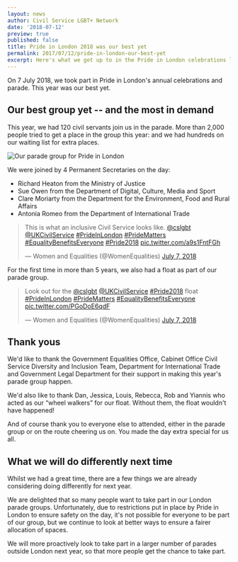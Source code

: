 ```yaml
---
layout: news
author: Civil Service LGBT+ Network
date: '2018-07-12'
preview: true
published: false
title: Pride in London 2018 was our best yet
permalink: 2017/07/12/pride-in-london-our-best-yet
excerpt: Here's what we got up to in the Pride in London celebrations last weekend.
---
```

On 7 July 2018, we took part in Pride in London's annual celebrations and parade. This year was our best yet. 

## Our best group yet -- and the most in demand

This year, we had 120 civil servants join us in the parade. More than 2,000 people tried to get a place in the group this year: and we had hundreds on our waiting list for extra places. 

![Our parade group for Pride in London]({{site.baseurl}}/assets/whole-group-pride-in-london.jpg)

We were joined by 4 Permanent Secretaries on the day: 

- Richard Heaton from the Ministry of Justice
- Sue Owen from the Department of Digital, Culture, Media and Sport
- Clare Moriarty from the Department for the Environment, Food and Rural Affairs
- Antonia Romeo from the Department of International Trade

<blockquote class="twitter-tweet" data-lang="en"><p lang="en" dir="ltr">This is what an inclusive Civil Service looks like. <a href="https://twitter.com/cslgbt?ref_src=twsrc%5Etfw">@cslgbt</a> <a href="https://twitter.com/UKCivilService?ref_src=twsrc%5Etfw">@UKCivilService</a> <a href="https://twitter.com/hashtag/PrideInLondon?src=hash&amp;ref_src=twsrc%5Etfw">#PrideInLondon</a> <a href="https://twitter.com/hashtag/PrideMatters?src=hash&amp;ref_src=twsrc%5Etfw">#PrideMatters</a> <a href="https://twitter.com/hashtag/EqualityBenefitsEveryone?src=hash&amp;ref_src=twsrc%5Etfw">#EqualityBenefitsEveryone</a> <a href="https://twitter.com/hashtag/Pride2018?src=hash&amp;ref_src=twsrc%5Etfw">#Pride2018</a> <a href="https://t.co/a9s1FntFGh">pic.twitter.com/a9s1FntFGh</a></p>&mdash; Women and Equalities (@WomenEqualities) <a href="https://twitter.com/WomenEqualities/status/1015652218870161409?ref_src=twsrc%5Etfw">July 7, 2018</a></blockquote> <script async src="https://platform.twitter.com/widgets.js" charset="utf-8"></script> 

For the first time in more than 5 years, we also had a float as part of our parade group. 

<blockquote class="twitter-tweet" data-lang="en"><p lang="en" dir="ltr">Look out for the <a href="https://twitter.com/cslgbt?ref_src=twsrc%5Etfw">@cslgbt</a> <a href="https://twitter.com/UKCivilService?ref_src=twsrc%5Etfw">@UKCivilService</a> <a href="https://twitter.com/hashtag/Pride2018?src=hash&amp;ref_src=twsrc%5Etfw">#Pride2018</a> float <a href="https://twitter.com/hashtag/PrideInLondon?src=hash&amp;ref_src=twsrc%5Etfw">#PrideInLondon</a> <a href="https://twitter.com/hashtag/PrideMatters?src=hash&amp;ref_src=twsrc%5Etfw">#PrideMatters</a> <a href="https://twitter.com/hashtag/EqualityBenefitsEveryone?src=hash&amp;ref_src=twsrc%5Etfw">#EqualityBenefitsEveryone</a> <a href="https://t.co/PGoDoE6qdF">pic.twitter.com/PGoDoE6qdF</a></p>&mdash; Women and Equalities (@WomenEqualities) <a href="https://twitter.com/WomenEqualities/status/1015589146939875328?ref_src=twsrc%5Etfw">July 7, 2018</a></blockquote> <script async src="https://platform.twitter.com/widgets.js" charset="utf-8"></script> 



## Thank yous

We'd like to thank the Government Equalities Office, Cabinet Office Civil Service Diversity and Inclusion Team, Department for International Trade and Government Legal Department for their support in making this year's parade group happen. 

We'd also like to thank Dan, Jessica, Louis, Rebecca, Rob and Yiannis who acted as our “wheel walkers” for our float. Without them, the float wouldn't have happened! 

And of course thank you to everyone else to attended, either in the parade group or on the route cheering us on. You made the day extra special for us all.

## What we will do differently next time 

Whilst we had a great time, there are a few things we are already considering doing differently for next year.

We are delighted that so many people want to take part in our London parade groups. Unfortunately, due to restrictions put in place by Pride in London to ensure safety on the day, it's not possible for everyone to be part of our group, but we continue to look at better ways to ensure a fairer allocation of spaces.

We will more proactively look to take part in a larger number of parades outside London next year, so that more people get the chance to take part.